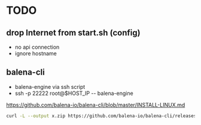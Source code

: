 # TODO

## drop Internet from start.sh (config)

* no api connection
* ignore hostname

## balena-cli

* balena-engine via ssh script
* ssh -p 22222 root@$HOST_IP -- balena-engine

https://github.com/balena-io/balena-cli/blob/master/INSTALL-LINUX.md

```bash
curl -L --output x.zip https://github.com/balena-io/balena-cli/releases/download/v14.5.0/balena-cli-v14.5.0-linux-x64-standalone.zip
```
